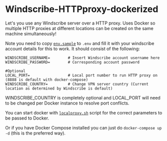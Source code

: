 # Windscribe-HTTPproxy-dockerized
Let's you use any Windscribe server over a HTTP proxy. Uses Docker so multiple HTTP proxies at different locations can be created on the same machine simultaneously!

Note you need to copy [`env.sample`](https://github.com/jay-to-the-dee/Windscribe-HTTPproxy-dockerized/blob/master/env.sample) to `.env` and fill it with your windscribe account details for this to work. It should consist of the following:

```
WINDSCRIBE_USERNAME=        # Insert Windscribe account username here
WINDSCRIBE_PASSWORD=        # Corresponding account password

#Optional
LOCAL_PORT=                 # Local port number to run HTTP proxy on (8888 is default with docker-compose)
WINDSCRIBE_COUNTRY=         # Change VPN server country (Current location as determined by Windscribe is default)
```

WINDSCRIBE_COUNTRY is completely optional and LOCAL_PORT will need to be changed per Docker instance to resolve port conflicts.

You can start docker with [`localproxy.sh`](https://github.com/jay-to-the-dee/Windscribe-HTTPproxy-dockerized/blob/master/localproxy.sh) script for the correct parameters to be passed to Docker.

Or if you have Docker Compose installed you can just do `docker-compose up -d` (this is the preferred way).
